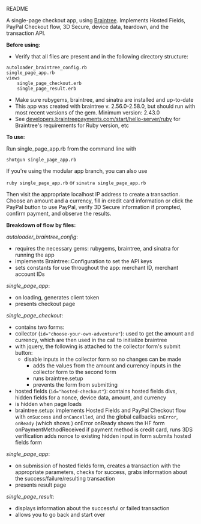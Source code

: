 README


A single-page checkout app, using [Braintree]("https://developers.braintreepayments.com"). Implements Hosted Fields, PayPal Checkout flow, 3D Secure, device data, teardown, and the transaction API.

**Before using:**

+ Verify that all files are present and in the following directory structure:
```
autoloader_braintree_config.rb
single_page_app.rb
views
	single_page_checkout.erb
	single_page_result.erb
```
+ Make sure rubygems, braintree, and sinatra are installed and up-to-date
 + This app was created with braintree v. 2.56.0-2.58.0, but should run with most recent versions of the gem. Minimum version: 2.43.0
 + See [developers.braintreepayments.com/start/hello-server/ruby]("developers.braintreepayments.com/start/hello-server/ruby") for Braintree's requirements for Ruby version, etc


**To use:**

Run single_page_app.rb from the command line with

`shotgun single_page_app.rb`

If you're using the modular app branch, you can also use

`ruby single_page_app.rb` or `sinatra single_page_app.rb`

Then visit the appropriate localhost IP address to create a transaction. Choose an amount and a currency, fill in credit card information or click the PayPal button to use PayPal, verify 3D Secure information if prompted, confirm payment, and observe the results.

**Breakdown of flow by files:**

*autoloader_braintree_config*:
+ requires the necessary gems: rubygems, braintree, and sinatra for running the app  
+ implements Braintree::Configuration to set the API keys
+ sets constants for use throughout the app: merchant ID, merchant account IDs

*single_page_app*:
+ on loading, generates client token
+ presents checkout page

*single_page_checkout*:
+ contains two forms:
+ collector (`id="choose-your-own-adventure"`): used to get the amount and currency, which are then used in the call to initialize braintree
 + with jquery, the following is attached to the collector form's submit button:
   + disable inputs in the collector form so no changes can be made
	 + adds the values from the amount and currency inputs in the collector form to the second form
	 + runs braintree.setup
	 + prevents the form from submitting
+ hosted fields (`id="hosted-checkout"`): contains hosted fields divs, hidden fields for a nonce, device data, amount, and currency
 + is hidden when page loads
 + braintree.setup: implements Hosted Fields and PayPal Checkout flow with `onSuccess` and `onCancelled`, and the global callbacks `onError`, `onReady` (which shows )
		onError
		onReady
			shows the HF form
		onPaymentMethodReceived
			if payment method is credit card, runs 3DS verification
			adds nonce to existing hidden input in form
			submits hosted fields form

*single_page_app*:
 + on submission of hosted fields form, creates a transaction with the appropriate parameters, checks for success, grabs information about the success/failure/resulting transaction
 + presents result page

*single_page_result*:
+ displays information about the successful or failed transaction
+ allows you to go back and start over
